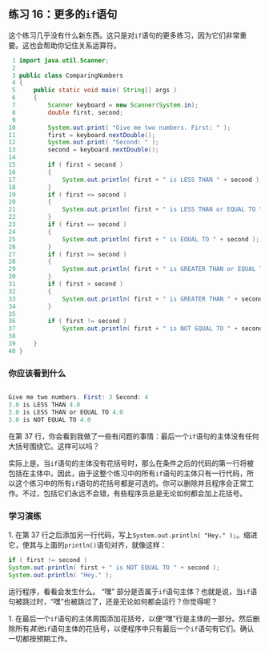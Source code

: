 ## 练习 16：更多的`if`语句



这个练习几乎没有什么新东西。这只是对`if`语句的更多练习，因为它们非常重要。这也会帮助你记住关系运算符。

```java
 1 import java.util.Scanner;
 2 
 3 public class ComparingNumbers
 4 {
 5     public static void main( String[] args )
 6     {
 7         Scanner keyboard = new Scanner(System.in);
 8         double first, second;
 9 
10         System.out.print( "Give me two numbers. First: " );
11         first = keyboard.nextDouble();
12         System.out.print( "Second: " );
13         second = keyboard.nextDouble();
14 
15         if ( first < second )
16         {
17             System.out.println( first + " is LESS THAN " + second );
18         }
19         if ( first <= second )
20         {
21             System.out.println( first + " is LESS THAN or EQUAL TO " + second );
22         }
23         if ( first == second )
24         {
25             System.out.println( first + " is EQUAL TO " + second );
26         }
27         if ( first >= second )
28         {
29             System.out.println( first + " is GREATER THAN or EQUAL TO "+second);
30         }
31         if ( first > second )
32         {
33             System.out.println( first + " is GREATER THAN " + second );
34         }
35 
36         if ( first != second )
37             System.out.println( first + " is NOT EQUAL TO " + second );
38 
39     }
40 }
```

### 你应该看到什么

```java

Give me two numbers. First: 3 Second: 4
3.0 is LESS THAN 4.0
3.0 is LESS THAN or EQUAL TO 4.0
3.0 is NOT EQUAL TO 4.0
```

在第 37 行，你会看到我做了一些有问题的事情：最后一个`if`语句的主体没有任何大括号围绕它。这样可以吗？

实际上是。当`if`语句的主体没有花括号时，那么在条件之后的代码的第一行将被包括在主体中。因此，由于这整个练习中的所有`if`语句的主体只有一行代码，所以这个练习中的所有`if`语句的花括号都是可选的。你可以删除并且程序会正常工作。不过，包括它们永远不会错，有些程序员总是无论如何都会加上花括号。

### 学习演练

1\. 在第 37 行之后添加另一行代码，写上`System.out.println( "Hey." );`。缩进它，使其与上面的`println()`语句对齐，就像这样：

```java
if ( first != second )
System.out.println( first + " is NOT EQUAL TO " + second ); 
System.out.println( "Hey." );
```

运行程序，看看会发生什么。 “嘿” 部分是否属于`if`语句主体？也就是说，当`if`语句被跳过时，“嘿”也被跳过了，还是无论如何都会运行？你觉得呢？

1\. 在最后一个`if`语句的主体周围添加花括号，以便“嘿”行是主体的一部分。然后删除所有*其他*`if`语句主体的花括号，以便程序中只有最后一个`if`语句有它们。确认一切都按预期工作。

